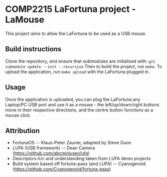 # COMP2215 LaFortuna project - LaMouse

This project aims to allow the LaFortuna to be used as a USB mouse.

## Build instructions
Clone the repository, and ensure that submodules are initialised with:
`git submodule update --init --recursive`
Then to build the project, run `make`. To upload the application, run `make upload` with the LaFortuna plugged in.

## Usage
Once the application is uploaded, you can plug the LaFortuna any Laptop/PC USB port and use it as a mouse - the left/up/down/right buttons move in their respective directions, and the centre button functions as a mouse click.

## Attribution
* FortunaOS -- Klaus-Peter Zauner, adapted by Steve Gunn
* LUFA (USB framework) -- Dean Camera (https://github.com/abcminiuser/lufa)
* Descriptors.h/c and understanding taken from LUFA demo projects
* Build system based off fortuna-pass (and LUFA) -- Cyanogenoid (https://github.com/Cyanogenoid/fortuna-pass)
